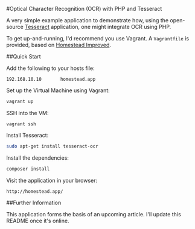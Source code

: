 #Optical Character Recognition (OCR) with PHP and Tesseract

A very simple example application to demonstrate how, using the open-source [Tesseract](https://github.com/tesseract-ocr/tesseract) application, one might integrate OCR using PHP.

To get up-and-running, I'd recommend you use Vagrant. A `Vagrantfile` is provided, based on [Homestead Improved](https://github.com/Swader/homestead_improved).

##Quick Start

Add the following to your hosts file:

```
192.168.10.10		homestead.app
```

Set up the Virtual Machine using Vagrant:

```bash
vagrant up
```

SSH into the VM:

```
vagrant ssh
```

Install Tesseract:

```bash
sudo apt-get install tesseract-ocr
```

Install the dependencies:

```bash
composer install
```

Visit the application in your browser:

```
http://homestead.app/
```

##Further Information

This application forms the basis of an upcoming article. I'll update this README once it's online.
